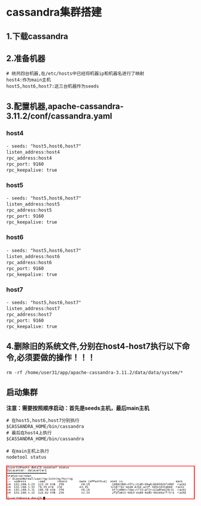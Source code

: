 # cassandra集群搭建
## 1.下载cassandra
## 2.准备机器
```
# 统共四台机器,在/etc/hosts中已经将机器ip和机器名进行了映射
host4:作为main主机
host5,host6,host7:这三台机器作为seeds
```
## 3.配置机器,apache-cassandra-3.11.2/conf/cassandra.yaml
### host4
```
- seeds: "host5,host6,host7"
listen_address:host4
rpc_address:host4
rpc_port: 9160
rpc_keepalive: true
```
### host5
```
- seeds: "host5,host6,host7"
listen_address:host5
rpc_address:host5
rpc_port: 9160
rpc_keepalive: true
```
### host6
```
- seeds: "host5,host6,host7"
listen_address:host6
rpc_address:host6
rpc_port: 9160
rpc_keepalive: true
```
### host7
```
- seeds: "host5,host6,host7"
listen_address:host7
rpc_address:host7
rpc_port: 9160
rpc_keepalive: true
```
## 4.删除旧的系统文件,分别在host4-host7执行以下命令,必须要做的操作！！！
```
rm -rf /home/user31/app/apache-cassandra-3.11.2/data/data/system/*
```
## 启动集群
**注意：需要按照顺序启动：首先是seeds主机，最后main主机**
```
# 在host5,host6,host7分别执行
$CASSANDRA_HOME/bin/cassandra
# 最后在host4上执行
$CASSANDRA_HOME/bin/cassandra

# 在main主机上执行
nodetool status
```
![](../pictures/cassandra_cluster.png)